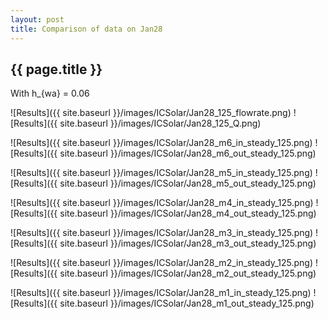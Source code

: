 ```yaml
---
layout: post
title: Comparison of data on Jan28
---
```

{{ page.title }}
-----------------
With h_{wa} = 0.06

![Results]({{ site.baseurl }}/images/ICSolar/Jan28_125_flowrate.png) ![Results]({{ site.baseurl }}/images/ICSolar/Jan28_125_Q.png)

![Results]({{ site.baseurl }}/images/ICSolar/Jan28_m6_in_steady_125.png) ![Results]({{ site.baseurl }}/images/ICSolar/Jan28_m6_out_steady_125.png)

![Results]({{ site.baseurl }}/images/ICSolar/Jan28_m5_in_steady_125.png) ![Results]({{ site.baseurl }}/images/ICSolar/Jan28_m5_out_steady_125.png)

![Results]({{ site.baseurl }}/images/ICSolar/Jan28_m4_in_steady_125.png) ![Results]({{ site.baseurl }}/images/ICSolar/Jan28_m4_out_steady_125.png)

![Results]({{ site.baseurl }}/images/ICSolar/Jan28_m3_in_steady_125.png) ![Results]({{ site.baseurl }}/images/ICSolar/Jan28_m3_out_steady_125.png)

![Results]({{ site.baseurl }}/images/ICSolar/Jan28_m2_in_steady_125.png) ![Results]({{ site.baseurl }}/images/ICSolar/Jan28_m2_out_steady_125.png)

![Results]({{ site.baseurl }}/images/ICSolar/Jan28_m1_in_steady_125.png) ![Results]({{ site.baseurl }}/images/ICSolar/Jan28_m1_out_steady_125.png)

